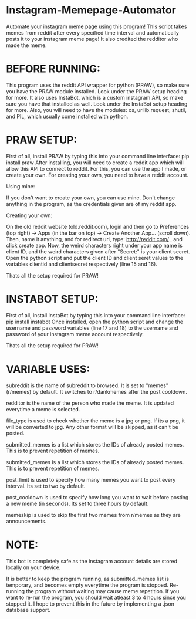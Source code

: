 # Instagram-Memepage-Automator
Automate your instagram meme page using this program! This script takes memes from reddit after every specified time interval and automatically posts it to your instagram meme page! It also credited the redditor who made the meme.

# BEFORE RUNNING:
This program uses the reddit API wrapper for python (PRAW), so make sure you have the PRAW module installed. Look under the PRAW setup heading for more. 
It also uses InstaBot, which is a custom instagram API, so make sure you have that installed as well. Look under the InstaBot setup heading for more.
Also, you will need to have the modules: os, urllib.request, shutil, and PIL, which usually come installed with python.

# PRAW SETUP:
First of all, install PRAW by typing this into your command line interface:  pip install praw
After installing, you will need to create a reddit app which will allow this API to connect to reddit.
For this, you can use the app I made, or create your own. For creating your own, you need to have a reddit account. 

Using mine:

If you don't want to create your own, you can use mine. Don't change anything in the program, as the credentials given are of my reddit app.

Creating your own:

On the old reddit website (old.reddit.com), login and then go to Preferences (top right) -> Apps (in the bar on top) -> Create Another App... (scroll down).
Then, name it anything, and for redirect uri, type: http://reddit.com/ , and click create app.
Now, the weird characters right under your app name is client ID, and the weird characters given after "Secret:" is your client secret. Open the python script and put the client ID and client seret values to the variables clientid and clientsecret respectively (line 15 and 16).

Thats all the setup required for PRAW!

# INSTABOT SETUP:
First of all, install InstaBot by typing this into your command line interface: pip install instabot
Once installed, open the python script and change the username and password variables (line 17 and 18) to the username and password of your instagram meme account respectively.

Thats all the setup required for PRAW!

# VARIABLE USES:
subreddit is the name of subreddit to browsed. It is set to "memes" (r/memes) by default. It switches to r/dankmemes after the post cooldown.

redditor is the name of the person who made the meme. It is updated everytime a meme is selected.

file_type is used to check whether the meme is a jpg or png. If its a png, it will be converted to jpg. Any other format will be skipped, as it can't be posted.

submitted_memes is a list which stores the IDs of already posted memes. This is to prevent repetition of memes.

submitted_memes is a list which stores the IDs of already posted memes. This is to prevent repetition of memes.

post_limit is used to specify how many memes you want to post every interval. Its set to two by default.

post_cooldown is used to specify how long you want to wait before posting a new meme (in seconds). Its set to three hours by default.

memeskip is used to skip the first two memes from r/memes as they are announcements.

# NOTE:
This bot is completely safe as the instagram account details are stored locally on your device.

It is better to keep the program running, as submitted_memes list is temporary, and becomes empty everytime the program is stopped. Re-running the program without waiting may cause meme repetition. If you want to re-run the program, you should wait atleast 3 to 4 hours since you stopped it. I hope to prevent this in the future by implementing a .json database support.
                 
